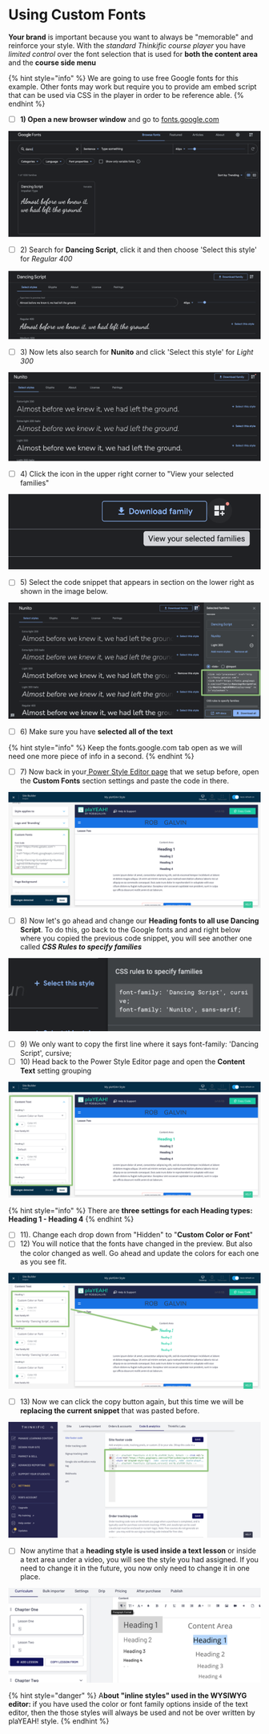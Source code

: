 # Using Custom Fonts

**Your brand** is important because you want to always be "memorable" and reinforce your style. With the _standard Thinkific course player_ you have _limited control_ over the font selection that is used for **both the content area** and the **course side menu**

{% hint style="info" %}
We are going to use free Google fonts for this example. Other fonts may work but require you to provide am embed script that can be used via CSS in the player in order to be reference able.
{% endhint %}

* [ ] **1) Open a new browser window** and go to [fonts.google.com](https://fonts.google.com/)

![](<../../../.gitbook/assets/Screen Shot 2021-02-10 at 10.30.50 PM.png>)

* [ ] 2\) Search for **Dancing Script**, click it and then choose 'Select this style' for _Regular 400_

![](<../../../.gitbook/assets/Screen Shot 2021-02-10 at 10.31.24 PM.png>)

* [ ] 3\) Now lets also search for **Nunito** and click 'Select this style' for _Light 300_

![](<../../../.gitbook/assets/Screen Shot 2021-02-10 at 10.33.32 PM (1).png>)

* [ ] 4\) Click the icon in the upper right corner to "View your selected families"

![](<../../../.gitbook/assets/Screen Shot 2021-02-10 at 10.34.49 PM.png>)

* [ ] 5\) Select the code snippet that appears in section on the lower right as shown in the image below.

![](../../../.gitbook/assets/Nunito-Google-Fonts.png)

* [ ] 6\) Make sure you have **selected all of the text**

{% hint style="info" %}
Keep the fonts.google.com tab open as we will need one more piece of info in a second.
{% endhint %}

* [ ] 7\) Now back in your[ Power Style Editor page](../../power-style-quick-start-guide/quick-start-guide.md#your-first-power-style) that we setup before, open the **Custom Fonts** section settings and paste the code in there.

![](<../../../.gitbook/assets/Site-Builder-Thinkific (67).png>)

* [ ] 8\) Now let's go ahead and change our **Heading fonts to all use Dancing Script**. To do this, go back to the Google fonts and and right below where you copied the previous code snippet, you will see another one called _**CSS Rules to specify families**_

![](<../../../.gitbook/assets/Screen Shot 2021-02-10 at 10.49.50 PM.png>)

* [ ] 9\) We only want to copy the first line where it says font-family: 'Dancing Script', cursive;
* [ ] 10\) Head back to the Power Style Editor page and open the **Content Text** setting grouping

![](<../../../.gitbook/assets/Site-Builder-Thinkific (68).png>)

{% hint style="info" %}
There are **three settings for each Heading types: Heading 1 - Heading 4**
{% endhint %}

* [ ] 11\). Change each drop down from "Hidden" to "**Custom Color or Font**"
* [ ] 12\) You will notice that the fonts have changed in the preview. But also the color changed as well. Go ahead and update the colors for each one as you see fit.

![](<../../../.gitbook/assets/Site-Builder-Thinkific (69).png>)



* [ ] 13\) Now we can click the copy button again, but this time we will be **replacing the current snippet** that was pasted before.

![](<../../../.gitbook/assets/Settings-RobGalvinStaging (6).png>)

* [ ] Now anytime that a **heading style is used inside a text lesson** or inside a text area under a video, you will see the style you had assigned. If you need to change it in the future, you now only need to change it in one place.

![](<../../../.gitbook/assets/Screen Shot 2021-02-10 at 11.10.05 PM.png>)

{% hint style="danger" %}
A**bout "inline styles" used in the WYSIWYG editor:** if you have used the color or font family options inside of the text editor, then the those styles will always be used and not be over written by plaYEAH! style.
{% endhint %}

